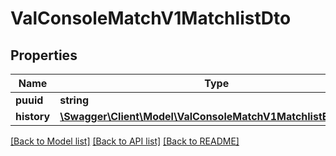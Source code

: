 # ValConsoleMatchV1MatchlistDto

## Properties
Name | Type | Description | Notes
------------ | ------------- | ------------- | -------------
**puuid** | **string** |  | 
**history** | [**\Swagger\Client\Model\ValConsoleMatchV1MatchlistEntryDto[]**](ValConsoleMatchV1MatchlistEntryDto.md) |  | 

[[Back to Model list]](../README.md#documentation-for-models) [[Back to API list]](../README.md#documentation-for-api-endpoints) [[Back to README]](../README.md)


